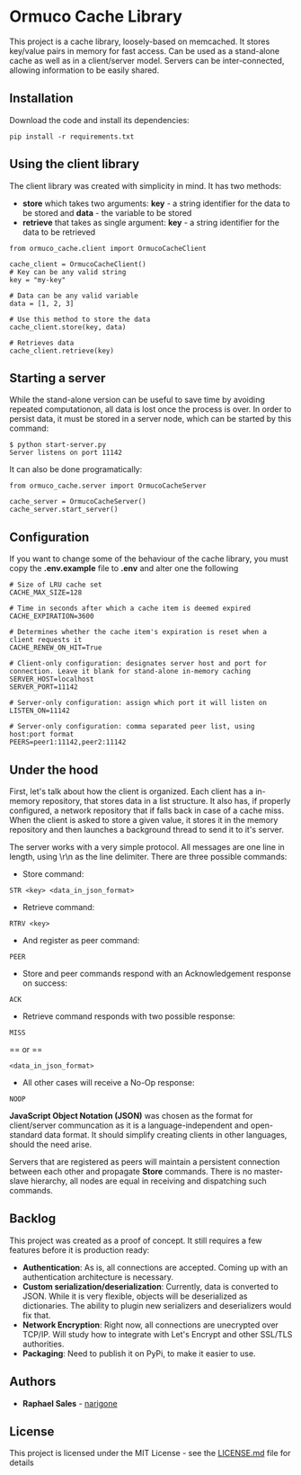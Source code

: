 # Ormuco Cache Library

This project is a cache library, loosely-based on memcached. It stores key/value pairs in memory for fast access. Can be used as a stand-alone cache as well as in a client/server model. Servers can be inter-connected, allowing information to be easily shared.

## Installation

Download the code and install its dependencies:
```
pip install -r requirements.txt
```

## Using the client library

The client library was created with simplicity in mind. It has two methods:
* **store** which takes two arguments: **key** - a string identifier for the data to be stored and **data** - the variable to be stored
* **retrieve** that takes as single argument: **key** - a string identifier for the data to be retrieved

```
from ormuco_cache.client import OrmucoCacheClient

cache_client = OrmucoCacheClient()
# Key can be any valid string
key = "my-key"

# Data can be any valid variable
data = [1, 2, 3]

# Use this method to store the data 
cache_client.store(key, data)

# Retrieves data
cache_client.retrieve(key)
```

## Starting a server

While the stand-alone version can be useful to save time by avoiding repeated computationon, all data is lost once the process is over. In order to persist data, it must be stored in a server node, which can be started by this command:

```
$ python start-server.py
Server listens on port 11142
```

It can also be done programatically:

```
from ormuco_cache.server import OrmucoCacheServer

cache_server = OrmucoCacheServer()
cache_server.start_server()
```

## Configuration

If you want to change some of the behaviour of the cache library, you must copy the __.env.example__ file to __.env__ and alter one the following

```
# Size of LRU cache set
CACHE_MAX_SIZE=128

# Time in seconds after which a cache item is deemed expired
CACHE_EXPIRATION=3600

# Determines whether the cache item's expiration is reset when a client requests it
CACHE_RENEW_ON_HIT=True

# Client-only configuration: designates server host and port for connection. Leave it blank for stand-alone in-memory caching
SERVER_HOST=localhost
SERVER_PORT=11142

# Server-only configuration: assign which port it will listen on
LISTEN_ON=11142

# Server-only configuration: comma separated peer list, using host:port format
PEERS=peer1:11142,peer2:11142
```

## Under the hood

First, let's talk about how the client is organized. Each client has a in-memory repository, that stores data in a list structure. It also has, if properly configured, a network repository that if falls back in case of a cache miss. When the client is asked to store a given value, it stores it in the memory repository and then launches a background thread to send it to it's server.

The server works with a very simple protocol. All messages are one line in length, using \r\n as the line delimiter. There are three possible commands:
* Store command:
```
STR <key> <data_in_json_format>
```

* Retrieve command:
```
RTRV <key>
```

* And register as peer command:
```
PEER
```

* Store and peer commands respond with an Acknowledgement response on success:
```
ACK
```

* Retrieve command responds with two possible response:
```
MISS 
```
== or ==
```
<data_in_json_format>
```

* All other cases will receive a No-Op response:

```
NOOP
```


**JavaScript Object Notation (JSON)** was chosen as the format for client/server communcation as it is a language-independent and open-standard data format. It should simplify creating clients in other languages, should the need arise.

Servers that are registered as peers will maintain a persistent connection between each other and propagate **Store** commands. There is no master-slave hierarchy, all nodes are equal in receiving and dispatching such commands.

## Backlog

This project was created as a proof of concept. It still requires a few features before it is production ready:
* **Authentication**: As is, all connections are accepted. Coming up with an authentication architecture is necessary.
* **Custom serialization/deserialization**: Currently, data is converted to JSON. While it is very flexible, objects will be deserialized as dictionaries. The ability to plugin new serializers and deserializers would fix that.
* **Network Encryption**: Right now, all connections are unecrypted over TCP/IP. Will study how to integrate with Let's Encrypt and other SSL/TLS authorities.
* **Packaging**: Need to publish it on PyPi, to make it easier to use.

## Authors

* **Raphael Sales** - [narigone](https://github.com/narigone)

## License

This project is licensed under the MIT License - see the [LICENSE.md](LICENSE.md) file for details
 
